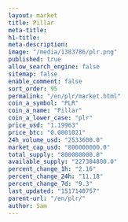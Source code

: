 ```yaml
---
layout: market
title: Pillar
meta-title: 
h1-title: 
meta-description: 
image: "/media/1383786/plr.png"
published: true
allow_search_engine: false
sitemap: false
enable_comment: false
sort_order: 95
permalink: "/en/plr/market.html"
coin_a_symbol: "PLR"
coin_a_name: "Pillar"
coin_a_lower_case: "plr"
price_usd: "1.19963"
price_btc: "0.0001021"
24h_volume_usd: "2533600.0"
market_cap_usd: "800000000.0"
total_supply: "800000000.0"
available_supply: "227384800.0"
percent_change_1h: "2.16"
percent_change_24h: "11.18"
percent_change_7d: "9.3"
last_updated: "1517140757"
parent-url: "/en/plr/"
author: Sam
---
```


